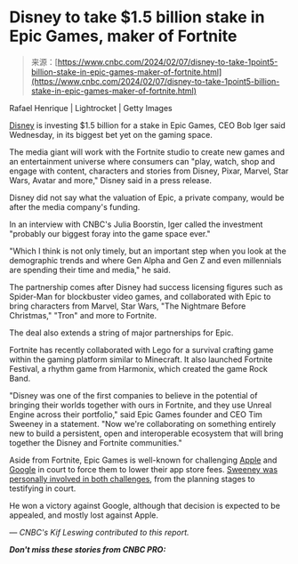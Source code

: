 <!--yml
category: 未分类
date: 2024-05-27 14:39:45
-->

# Disney to take $1.5 billion stake in Epic Games, maker of Fortnite

> 来源：[https://www.cnbc.com/2024/02/07/disney-to-take-1point5-billion-stake-in-epic-games-maker-of-fortnite.html](https://www.cnbc.com/2024/02/07/disney-to-take-1point5-billion-stake-in-epic-games-maker-of-fortnite.html)

 Rafael Henrique | Lightrocket | Getty Images

[Disney](/quotes/DIS/) is investing $1.5 billion for a stake in Epic Games, CEO Bob Iger said Wednesday, in its biggest bet yet on the gaming space.

The media giant will work with the Fortnite studio to create new games and an entertainment universe where consumers can "play, watch, shop and engage with content, characters and stories from Disney, Pixar, Marvel, Star Wars, Avatar and more," Disney said in a press release.

Disney did not say what the valuation of Epic, a private company, would be after the media company's funding.

In an interview with CNBC's Julia Boorstin, Iger called the investment "probably our biggest foray into the game space ever."

"Which I think is not only timely, but an important step when you look at the demographic trends and where Gen Alpha and Gen Z and even millennials are spending their time and media," he said.

The partnership comes after Disney had success licensing figures such as Spider-Man for blockbuster video games, and collaborated with Epic to bring characters from Marvel, Star Wars, "The Nightmare Before Christmas," "Tron" and more to Fortnite.

The deal also extends a string of major partnerships for Epic.

Fortnite has recently collaborated with Lego for a survival crafting game within the gaming platform similar to Minecraft. It also launched Fortnite Festival, a rhythm game from Harmonix, which created the game Rock Band.

"Disney was one of the first companies to believe in the potential of bringing their worlds together with ours in Fortnite, and they use Unreal Engine across their portfolio," said Epic Games founder and CEO Tim Sweeney in a statement. "Now we're collaborating on something entirely new to build a persistent, open and interoperable ecosystem that will bring together the Disney and Fortnite communities."

Aside from Fortnite, Epic Games is well-known for challenging [Apple](/quotes/AAPL/) and [Google](/quotes/GOOGL/) in court to force them to lower their app store fees. [Sweeney was personally involved in both challenges](https://www.cnbc.com/2023/12/12/tim-sweeney-why-epic-did-better-against-google-than-apple-in-court.html), from the planning stages to testifying in court.

He won a victory against Google, although that decision is expected to be appealed, and mostly lost against Apple.

*— CNBC's Kif Leswing contributed to this report.*

***Don't miss these stories from CNBC PRO:***